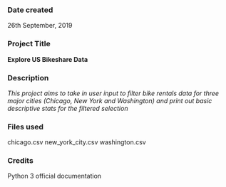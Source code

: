 ### Date created

26th September, 2019

### Project Title

**Explore US Bikeshare Data**

### Description

*This project aims to take in user input to filter bike rentals data
for three major cities (Chicago, New York and Washington) and print
out basic descriptive stats for the filtered selection*

### Files used

chicago.csv
new_york_city.csv
washington.csv

### Credits

Python 3 official documentation

